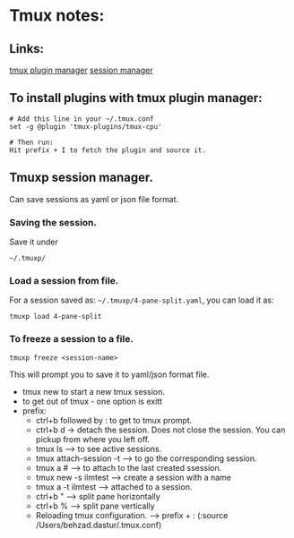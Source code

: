# Tmux notes:


## Links:
[tmux plugin manager](https://github.com/tmux-plugins/tpm)
[session manager](https://github.com/tmux-python/tmuxp)



## To install plugins with tmux plugin manager:

```
# Add this line in your ~/.tmux.conf
set -g @plugin 'tmux-plugins/tmux-cpu'

# Then run:
Hit prefix + I to fetch the plugin and source it.

```

## Tmuxp session manager.
Can save sessions as yaml or json file format.

### Saving the session.
Save it under 
```
~/.tmuxp/

```

### Load a session from file.
For a session saved as: ```~/.tmuxp/4-pane-split.yaml```, you can load it as:

```
tmuxp load 4-pane-split
```

### To freeze a session to a file.
```
tmuxp freeze <session-name>
```
This will prompt you to save it to yaml/json format file.




* tmux new to start a new tmux session.
* to get out of tmux - one option is exitt
* prefix:
  * ctrl+b followed by : to get to tmux prompt.
  * ctrl+b d -> detach the session. Does not close the session. You can pickup from where you left off.
  * tmux ls --> to see active sessions.
  * tmux attach-session -t <no> --> to go the corresponding session.
  * tmux a # --> to attach to the last created ssession.
  * tmux new -s ilmtest --> create a session with a name
  * tmux a -t ilmtest --> attached to a session.
  * ctrl+b " --> split pane horizontally
  * ctrl+b % --> split pane vertically
  * Reloading tmux configuration. --> prefix + : (:source /Users/behzad.dastur/.tmux.conf)

